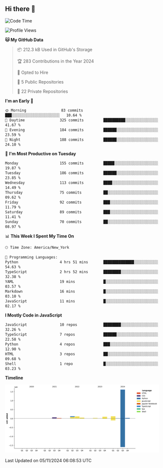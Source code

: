 ## Hi there 👋

<!--START_SECTION:waka-->
![Code Time](http://img.shields.io/badge/Code%20Time-96%20hrs%2020%20mins-blue)

![Profile Views](http://img.shields.io/badge/Profile%20Views-54-blue)

**🐱 My GitHub Data** 

> 📦 212.3 kB Used in GitHub's Storage 
 > 
> 🏆 283 Contributions in the Year 2024
 > 
> 💼 Opted to Hire
 > 
> 📜 5 Public Repositories 
 > 
> 🔑 22 Private Repositories 
 > 
**I'm an Early 🐤** 

```text
🌞 Morning                83 commits          ███░░░░░░░░░░░░░░░░░░░░░░   10.64 % 
🌆 Daytime                325 commits         ██████████░░░░░░░░░░░░░░░   41.67 % 
🌃 Evening                184 commits         ██████░░░░░░░░░░░░░░░░░░░   23.59 % 
🌙 Night                  188 commits         ██████░░░░░░░░░░░░░░░░░░░   24.10 % 
```
📅 **I'm Most Productive on Tuesday** 

```text
Monday                   155 commits         █████░░░░░░░░░░░░░░░░░░░░   19.87 % 
Tuesday                  186 commits         ██████░░░░░░░░░░░░░░░░░░░   23.85 % 
Wednesday                113 commits         ████░░░░░░░░░░░░░░░░░░░░░   14.49 % 
Thursday                 75 commits          ██░░░░░░░░░░░░░░░░░░░░░░░   09.62 % 
Friday                   92 commits          ███░░░░░░░░░░░░░░░░░░░░░░   11.79 % 
Saturday                 89 commits          ███░░░░░░░░░░░░░░░░░░░░░░   11.41 % 
Sunday                   70 commits          ██░░░░░░░░░░░░░░░░░░░░░░░   08.97 % 
```


📊 **This Week I Spent My Time On** 

```text
🕑︎ Time Zone: America/New_York

💬 Programming Languages: 
Python                   4 hrs 51 mins       ██████████████░░░░░░░░░░░   54.63 % 
TypeScript               2 hrs 52 mins       ████████░░░░░░░░░░░░░░░░░   32.38 % 
YAML                     19 mins             █░░░░░░░░░░░░░░░░░░░░░░░░   03.57 % 
Markdown                 16 mins             █░░░░░░░░░░░░░░░░░░░░░░░░   03.10 % 
JavaScript               11 mins             █░░░░░░░░░░░░░░░░░░░░░░░░   02.17 % 
```

**I Mostly Code in JavaScript** 

```text
JavaScript               10 repos            ████████░░░░░░░░░░░░░░░░░   32.26 % 
TypeScript               7 repos             ██████░░░░░░░░░░░░░░░░░░░   22.58 % 
Python                   4 repos             ███░░░░░░░░░░░░░░░░░░░░░░   12.90 % 
HTML                     3 repos             ██░░░░░░░░░░░░░░░░░░░░░░░   09.68 % 
Shell                    1 repo              █░░░░░░░░░░░░░░░░░░░░░░░░   03.23 % 
```



**Timeline**

![Lines of Code chart](https://raw.githubusercontent.com/dikshithvishnu/dikshithvishnu/main/assets/bar_graph.png)


 Last Updated on 05/11/2024 06:08:53 UTC
<!--END_SECTION:waka-->
